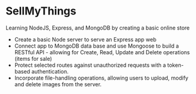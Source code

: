 # SellMyThings
Learning NodeJS, Express, and MongoDB by creating a basic online store

* Create a basic Node server to serve an Express app web 
* Connect app to MongoDB data base and use Mongoose to build a RESTful API - allowing for Create, Read, Update and Delete operations (items for sale)
* Protect selected routes against unauthorized requests with a token-based authentication.
* Incorporate file-handling operations, allowing users to upload, modify and delete images from the server.
